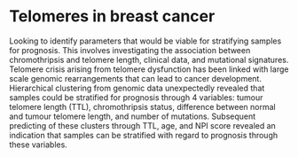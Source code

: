# Telomeres in breast cancer

Looking to identify parameters that would be viable for stratifying samples for prognosis. This involves investigating the association between chromothripsis and telomere length, clinical data, and mutational signatures. Telomere crisis arising from telomere dysfunction has been linked with large scale genomic rearrangements that can lead to cancer development. Hierarchical clustering from genomic data unexpectedly revealed that samples could be stratified for prognosis through 4 variables: tumour telomere length (TTL), chromothripsis status, difference between normal and tumour telomere length, and number of mutations. Subsequent predicting of these clusters through TTL, age, and NPI score revealed an indication that samples can be stratified with regard to prognosis through these variables.
